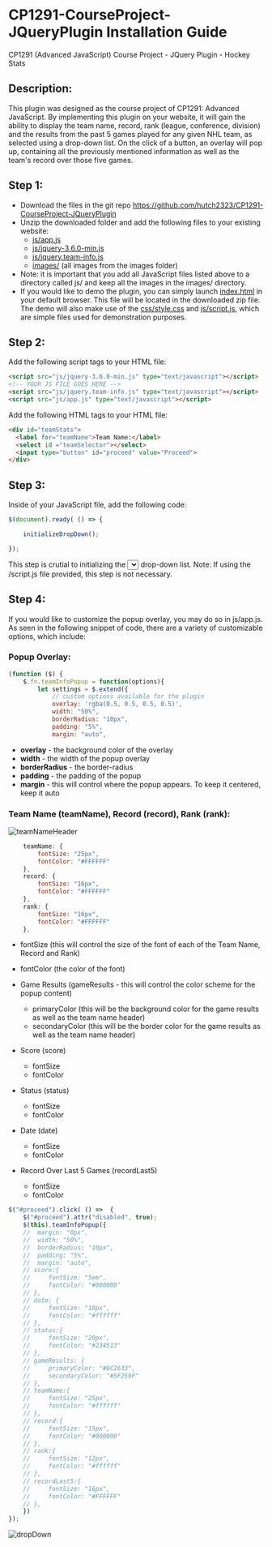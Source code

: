 # CP1291-CourseProject-JQueryPlugin Installation Guide
CP1291 (Advanced JavaScript) Course Project - JQuery Plugin - Hockey Stats

## Description:
This plugin was designed as the course project of CP1291: Advanced JavaScript. By implementing this plugin on your website, it will gain the ability to display the team name, record, rank (league, conference, division) and the results from the past 5 games played for any given NHL team, as selected using a drop-down list. On the click of a button, an overlay will pop up, containing all the previously mentioned information as well as the team's record over those five games.

## Step 1:
- Download the files in the git repo https://github.com/hutch2323/CP1291-CourseProject-JQueryPlugin
- Unzip the downloaded folder and add the following files to your existing website:
    - [js/app.js](https://github.com/hutch2323/CP1291-CourseProject-JQueryPlugin/blob/main/js/app.js)
    - [js/jquery-3.6.0-min.js](https://github.com/hutch2323/CP1291-CourseProject-JQueryPlugin/blob/main/js/jquery-3.6.0-min.js)
    - [js/jquery.team-info.js](https://github.com/hutch2323/CP1291-CourseProject-JQueryPlugin/blob/main/js/jquery.team-info.js)
    - [images/](https://github.com/hutch2323/CP1291-CourseProject-JQueryPlugin/tree/main/images) (all images from the images folder)
- Note: it is important that you add all JavaScript files listed above to a directory called js/ and keep all the images in the images/ directory.
- If you would like to demo the plugin, you can simply launch [index.html](https://github.com/hutch2323/CP1291-CourseProject-JQueryPlugin/blob/main/index.html) in your default browser. This file will be located in the downloaded zip file. The demo will also make use of the [css/style.css](https://github.com/hutch2323/CP1291-CourseProject-JQueryPlugin/blob/main/css/style.css) and [js/script.js](https://github.com/hutch2323/CP1291-CourseProject-JQueryPlugin/blob/main/js/script.js), which are simple files used for demonstration purposes.
  
## Step 2:
Add the following script tags to your HTML file:
```html
<script src="js/jquery-3.6.0-min.js" type="text/javascript"></script>
<!-- YOUR JS FILE GOES HERE -->
<script src="js/jquery.team-info.js" type="text/javascript"></script>
<script src="js/app.js" type="text/javascript"></script>
```

Add the following HTML tags to your HTML file:
```html
<div id="teamStats">
  <label for="teamName">Team Name:</label>
  <select id ="teamSelector"></select>
  <input type="button" id="proceed" value="Proceed">
</div>
```

## Step 3:
Inside of your JavaScript file, add the following code:
```js
$(document).ready( () => {

    initializeDropDown();

});
```
This step is crutial to initializing the <select></select> drop-down list. Note: If using the /script.js file provided, this step is not necessary.

## Step 4:
If you would like to customize the popup overlay, you may do so in js/app.js. As seen in the following snippet of code, there are a variety of customizable options, which include:

### Popup Overlay:
```js
(function ($) {
    $.fn.teamInfoPopup = function(options){
        let settings = $.extend({
            // custom options available for the plugin
            overlay: 'rgba(0.5, 0.5, 0.5, 0.5)',
            width: "50%",
            borderRadius: "10px",
            padding: "5%",
            margin: "auto",
```
- **overlay** - the background color of the overlay
- **width** - the width of the popup overlay
- **borderRadius** - the border-radius
- **padding** - the padding of the popup
- **margin** - this will control where the popup appears. To keep it centered, keep it auto


### Team Name (teamName), Record (record), Rank (rank):
![teamNameHeader](https://user-images.githubusercontent.com/59344045/144520471-2420275f-6424-4e18-a907-f90d234c768e.png)
```js
    teamName: {
        fontSize: "25px",
        fontColor: "#FFFFFF"
    },
    record: {
        fontSize: "16px",
        fontColor: "#FFFFFF"
    },
    rank: {
        fontSize: "16px",
        fontColor: "#FFFFFF"
    },
```
- fontSize (this will control the size of the font of each of the Team Name, Record and Rank)
- fontColor (the color of the font)











- Game Results (gameResults - this will control the color scheme for the popup content)
    - primaryColor (this will be the background color for the game results as well as the team name header)
    - secondaryColor (this will be the border color for the game results as well as the team name header)
- Score (score)
    - fontSize
    - fontColor
- Status (status)
    - fontSize
    - fontColor
- Date (date)
    - fontSize
    - fontColor
- Record Over Last 5 Games (recordLast5)
    - fontSize
    - fontColor
 
    
```js
$("#proceed").click( () =>  {
    $("#proceed").attr("disabled", true);
    $(this).teamInfoPopup({
    //  margin: "0px",
    //  width: "50%",
    //  borderRadius: "10px",
    //  padding: "5%",
    //  margin: "auto",
    // score:{
    //     fontSize: "5em",
    //     fontColor: "#000000"
    // },
    // date: {
    //     fontSize: "10px",
    //     fontColor: "#ffffff"
    // },
    // status:{
    //     fontSize: "20px",
    //     fontColor: "#234513"
    // },
    // gameResults: {
    //     primaryColor: "#8C2633",
    //     secondaryColor: "#5F259F"
    // },
    // teamName:{
    //     fontSize: "25px",
    //     fontColor: "#ffffff"
    // },
    // record:{
    //     fontSize: "15px",
    //     fontColor: "#000000"
    // },
    // rank:{
    //     fontSize: "12px",
    //     fontColor: "#ffffff"
    // },
    // recordLast5:{
    //     fontSize: "16px",
    //     fontColor: "#FFFFFF"
    // },
    }) 
});
```





![dropDown](https://user-images.githubusercontent.com/59344045/144517115-2f542574-65db-4e44-8d3e-6afa1fcd68b1.png)


